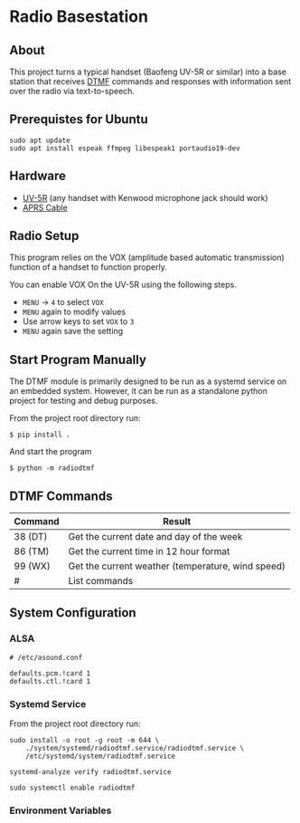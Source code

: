 # Radio Basestation

## About

This project turns a typical handset (Baofeng UV-5R or similar) into a base station that receives
[DTMF](https://en.wikipedia.org/wiki/Dual-tone_multi-frequency_signaling) commands and responses with information
sent over the radio via text-to-speech.

## Prerequistes for Ubuntu
```shell
sudo apt update
sudo apt install espeak ffmpeg libespeak1 portaudio19-dev
```

## Hardware

* [UV-5R](https://www.amazon.com/dp/B007H4VT7A/) (any handset with Kenwood microphone jack should work)
* [APRS Cable](https://www.amazon.com/BTECH-APRS-K1-Interface-APRSDroid-Compatible/dp/B01LMIBAZW)

## Radio Setup

This program relies on the VOX (amplitude based automatic transmission) function of a handset to function
properly.

You can enable VOX On the UV-5R using the following steps.

* `MENU` -> `4` to select `VOX`
* `MENU` again to modify values 
* Use arrow keys to set `VOX` to `3`
* `MENU` again save the setting

## Start Program Manually

The DTMF module is primarily designed to be run as a systemd service on an embedded system.
However, it can be run as a standalone python project for testing and debug purposes.

From the project root directory run:
```shell
$ pip install .
```

And start the program
```shell
$ python -m radiodtmf
```

## DTMF Commands

| Command | Result                                            |
|---------|---------------------------------------------------|
| 38 (DT) | Get the current date and day of the week          |
| 86 (TM) | Get the current time in 12 hour format            |
| 99 (WX) | Get the current weather (temperature, wind speed) |
| #       | List commands                                     |

## System Configuration

### ALSA

```shell
# /etc/asound.conf

defaults.pcm.!card 1
defaults.ctl.!card 1
```

### Systemd Service

From the project root directory run:

```shell
sudo install -o root -g root -m 644 \
    ./system/systemd/radiodtmf.service/radiodtmf.service \
    /etc/systemd/system/radiodtmf.service

systemd-analyze verify radiodtmf.service

sudo systemctl enable radiodtmf
```

### Environment Variables
